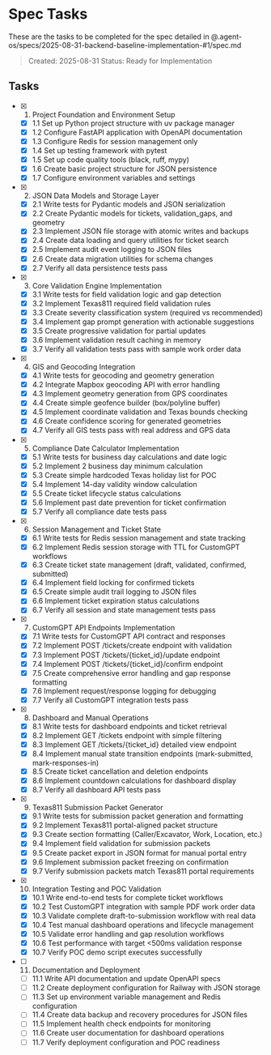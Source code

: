 # Spec Tasks

These are the tasks to be completed for the spec detailed in @.agent-os/specs/2025-08-31-backend-baseline-implementation-#1/spec.md

> Created: 2025-08-31
> Status: Ready for Implementation

## Tasks

- [x] 1. Project Foundation and Environment Setup
  - [x] 1.1 Set up Python project structure with uv package manager
  - [x] 1.2 Configure FastAPI application with OpenAPI documentation
  - [x] 1.3 Configure Redis for session management only
  - [x] 1.4 Set up testing framework with pytest
  - [x] 1.5 Set up code quality tools (black, ruff, mypy)
  - [x] 1.6 Create basic project structure for JSON persistence
  - [x] 1.7 Configure environment variables and settings

- [x] 2. JSON Data Models and Storage Layer
  - [x] 2.1 Write tests for Pydantic models and JSON serialization
  - [x] 2.2 Create Pydantic models for tickets, validation_gaps, and geometry
  - [x] 2.3 Implement JSON file storage with atomic writes and backups
  - [x] 2.4 Create data loading and query utilities for ticket search
  - [x] 2.5 Implement audit event logging to JSON files
  - [x] 2.6 Create data migration utilities for schema changes
  - [x] 2.7 Verify all data persistence tests pass

- [x] 3. Core Validation Engine Implementation
  - [x] 3.1 Write tests for field validation logic and gap detection
  - [x] 3.2 Implement Texas811 required field validation rules
  - [x] 3.3 Create severity classification system (required vs recommended)
  - [x] 3.4 Implement gap prompt generation with actionable suggestions
  - [x] 3.5 Create progressive validation for partial updates
  - [x] 3.6 Implement validation result caching in memory
  - [x] 3.7 Verify all validation tests pass with sample work order data

- [x] 4. GIS and Geocoding Integration
  - [x] 4.1 Write tests for geocoding and geometry generation
  - [x] 4.2 Integrate Mapbox geocoding API with error handling
  - [x] 4.3 Implement geometry generation from GPS coordinates
  - [x] 4.4 Create simple geofence builder (box/polyline buffer)
  - [x] 4.5 Implement coordinate validation and Texas bounds checking
  - [x] 4.6 Create confidence scoring for generated geometries
  - [x] 4.7 Verify all GIS tests pass with real address and GPS data

- [x] 5. Compliance Date Calculator Implementation
  - [x] 5.1 Write tests for business day calculations and date logic
  - [x] 5.2 Implement 2 business day minimum calculation
  - [x] 5.3 Create simple hardcoded Texas holiday list for POC
  - [x] 5.4 Implement 14-day validity window calculation
  - [x] 5.5 Create ticket lifecycle status calculations
  - [x] 5.6 Implement past date prevention for ticket confirmation
  - [x] 5.7 Verify all compliance date tests pass

- [x] 6. Session Management and Ticket State
  - [x] 6.1 Write tests for Redis session management and state tracking
  - [x] 6.2 Implement Redis session storage with TTL for CustomGPT workflows
  - [x] 6.3 Create ticket state management (draft, validated, confirmed, submitted)
  - [x] 6.4 Implement field locking for confirmed tickets
  - [x] 6.5 Create simple audit trail logging to JSON files
  - [x] 6.6 Implement ticket expiration status calculations
  - [x] 6.7 Verify all session and state management tests pass

- [x] 7. CustomGPT API Endpoints Implementation
  - [x] 7.1 Write tests for CustomGPT API contract and responses
  - [x] 7.2 Implement POST /tickets/create endpoint with validation
  - [x] 7.3 Implement POST /tickets/{ticket_id}/update endpoint
  - [x] 7.4 Implement POST /tickets/{ticket_id}/confirm endpoint
  - [x] 7.5 Create comprehensive error handling and gap response formatting
  - [x] 7.6 Implement request/response logging for debugging
  - [x] 7.7 Verify all CustomGPT integration tests pass

- [x] 8. Dashboard and Manual Operations
  - [x] 8.1 Write tests for dashboard endpoints and ticket retrieval
  - [x] 8.2 Implement GET /tickets endpoint with simple filtering
  - [x] 8.3 Implement GET /tickets/{ticket_id} detailed view endpoint
  - [x] 8.4 Implement manual state transition endpoints (mark-submitted, mark-responses-in)
  - [x] 8.5 Create ticket cancellation and deletion endpoints
  - [x] 8.6 Implement countdown calculations for dashboard display
  - [x] 8.7 Verify all dashboard API tests pass

- [x] 9. Texas811 Submission Packet Generator
  - [x] 9.1 Write tests for submission packet generation and formatting
  - [x] 9.2 Implement Texas811 portal-aligned packet structure
  - [x] 9.3 Create section formatting (Caller/Excavator, Work, Location, etc.)
  - [x] 9.4 Implement field validation for submission packets
  - [x] 9.5 Create packet export in JSON format for manual portal entry
  - [x] 9.6 Implement submission packet freezing on confirmation
  - [x] 9.7 Verify submission packets match Texas811 portal requirements

- [x] 10. Integration Testing and POC Validation
  - [x] 10.1 Write end-to-end tests for complete ticket workflows
  - [x] 10.2 Test CustomGPT integration with sample PDF work order data
  - [x] 10.3 Validate complete draft-to-submission workflow with real data
  - [x] 10.4 Test manual dashboard operations and lifecycle management
  - [x] 10.5 Validate error handling and gap resolution workflows
  - [x] 10.6 Test performance with target <500ms validation response
  - [x] 10.7 Verify POC demo script executes successfully

- [ ] 11. Documentation and Deployment
  - [ ] 11.1 Write API documentation and update OpenAPI specs
  - [ ] 11.2 Create deployment configuration for Railway with JSON storage
  - [ ] 11.3 Set up environment variable management and Redis configuration
  - [ ] 11.4 Create data backup and recovery procedures for JSON files
  - [ ] 11.5 Implement health check endpoints for monitoring
  - [ ] 11.6 Create user documentation for dashboard operations
  - [ ] 11.7 Verify deployment configuration and POC readiness
